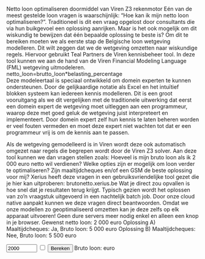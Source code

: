 <!-- title: Netto loon optimaliseren doormiddel van Viren Z3 rekenmotor -->
<!-- hide: True -->
<!-- author: Stijn -->
<!-- date: 2020-11-24 -->
<!-- img: /assets/img/blogimages/blog-person-stijn.jpg -->

Netto loon optimaliseren doormiddel van Viren Z3 rekenmotor
Eén van de meest gestelde loon vragen is waarschijnlijk: “Hoe kan ik mijn netto loon optimaliseren?”. Traditioneel is dit een vraag opgelost door consultants die via hun buikgevoel een oplossing aanrijken. Maar is het ook mogelijk om dit wiskundig te bewijzen dat één bepaalde oplossing te beste is?
Om dit te bereiken moeten we als eerste stap de Belgische loon wetgeving modelleren. Dit wilt zeggen dat we de wetgeving omzetten naar wiskundige regels. Hiervoor gebruikt Teal Partners de Viren kennisbeheer tool. In deze tool kunnen we aan de hand van de Viren Financial Modeling Language (FML) wetgeving uitmodeleren.
netto_loon=brutto_loon*belasting_percentage  
Deze modeleertaal is speciaal ontwikkeld om domein experten te kunnen ondersteunen. Door de gelijkaardige notatie als Excel en het intuïtief blokken systeem kan iedereen kennis modelleren. Dit is een groot vooruitgang als we dit vergelijken met de traditionele uitwerking dat eerst een domein expert de wetgeving moet uitleggen aan een programmeur, waarop deze met goed geluk de wetgeving juist interpreteert en implementeert.
Door domein expert zelf hun kennis te laten beheren worden er veel fouten vermeden en moet deze expert niet wachten tot dat er een programmeur vrij is om de kennis aan te passen.

Als de wetgeving gemodelleerd is in Viren wordt deze ook automatisch omgezet naar regels die begrepen wordt door de Viren Z3 solver. Aan deze tool kunnen we dan vragen stellen zoals:
	Hoeveel is mijn bruto loon als ik 2 000 euro netto wil verdienen?
	Welke opties zijn er mogelijk om loon verder te optimaliseren? 
	Zijn maaltijdcheques en/of een GSM de beste oplossing voor mij?
Xerius heeft deze vragen in een gebruiksvriendelijke tool gezet die je hier kan uitproberen: brutonetto.xerius.be 
Wat je direct zou opvallen is hoe snel dat je resultaten terug krijgt. Typisch gezien wordt  het oplossen van zo’n vraagstuk uitgevoerd in een nachtelijk batch job. Door onze cloud native aanpakt kunnen we deze vragen direct beantwoorden. 
Omdat we onze modellen zo geoptimaliseerd omzetten kan je deze zelfs op elk apparaat uitvoeren! Geen dure servers meer nodig enkel en alleen een knop in je browser.
Gewenst netto loon: 2 000 euro
Oplossing A)
Maaltijdcheques: Ja, Bruto loon: 5 000 euro
Oplossing B)
Maaltijdcheques: Nee, Bruto loon: 5 500 euro

<div class="blogpost__content__kader">
    <input id="netto" type="number" min="0" max="10000" value="2000">
    <input id="mc" type="checkbox">
    <button id="run">Bereken</button>
    Bruto loon: <span id="result"></span>euro
</div>
<div id="output">

</div>

<script type="text/javascript" src="/assets/js/z3/protocol.js"></script>
<script type="text/javascript" src="/assets/js/z3/demo.js"></script>
<script>
    makeZ3Demo(window, queries, responses).init();
</script>
